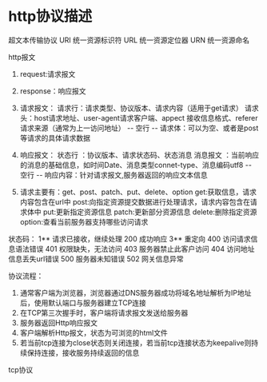 # http协议描述
超文本传输协议
URI 统一资源标识符
URL 统一资源定位器
URN 统一资源命名

http报文
  1. request:请求报文
  2. response：响应报文

1. 请求报文：
  请求行：请求类型、协议版本、请求内容（适用于get请求）
  请求头：host请求地址、user-agent请求客户端、appect 接收信息格式、referer 请求来源（通常为上一访问地址）
  -- 空行 --
  请求体：可以为空、或者是post等请求的具体请求数据

2. 响应报文：
  状态行 ：协议版本、请求状态码、状态消息
  消息报文 ：当前响应的消息的基础信息，如时间Date、消息类型connet-type、消息编码utf8
  -- 空行 --
  响应内容：针对请求报文,服务器返回的响应文本信息

3. 请求主要有：get、post、patch、put、delete、option
  get:获取信息，请求内容包含在url中
  post:向指定资源提交数据进行处理请求，请求内容包含在请求体中
  put:更新指定资源信息
  patch:更新部分资源信息
  delete:删除指定资源
  option:查看当前服务器支持哪些访问请求

状态码：
  1** 请求已接收，继续处理
  200 成功响应
  3** 重定向
  400 访问请求信息语法错误
  401 权限缺失，无法访问
  403 服务器禁止此客户访问
  404 访问地址信息丢失url错误
  500 服务器未知错误
  502 网关信息异常

协议流程：
1. 通常客户端为浏览器，浏览器通过DNS服务器成功将域名地址解析为IP地址后，使用默认端口与服务器建立TCP连接
2. 在TCP第三次握手时，客户端将请求报文发送给服务器
3. 服务器返回Http响应报文
4. 客户端解析Http报文，状态为可浏览的html文件
5. 若当前tcp连接为close状态则关闭连接，若当前tcp连接状态为keepalive则持续保持连接，接收服务持续返回的信息


tcp协议
